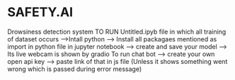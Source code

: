 # SAFETY.AI
Drowsiness detection system
TO RUN Untitled.ipyb file in which all training of dataset occurs
-->Intall python
--> Install all packagaes mentioned as import in python file in jupyter notebook
--> create and save your model
--> Its live webcam is shown by gradio 
To run chat bot 
--> create your own open api key 
--> paste link of that in js file 
(Unless it shows something went wrong which is passed during error message)
